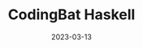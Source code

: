 ---
title: CodingBat Haskell
description: Some CodingBat problems in Haskell, because why not
date: 2023-03-13
language: haskell
source: https://github.com/jonot-cyber/codingbat-haskell
---